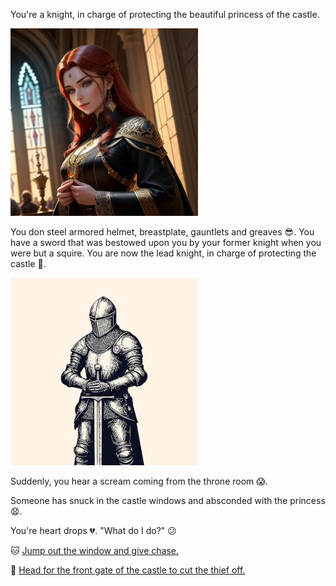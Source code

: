 You're a knight, in charge of protecting the beautiful princess of the castle.

![Princess](./img/princess.jpg)

  You don steel armored helmet, breastplate, gauntlets and greaves :sunglasses:.  You have a sword that was bestowed upon you by your former knight when you were but a squire.  You are now the lead knight, in charge of protecting the castle :muscle:.

![Knight](./img/knight.jpg)

Suddenly, you hear a scream coming from the throne room :scream:.

Someone has snuck in the castle windows and absconded with the princess :anguished:.

You're heart drops :broken_heart:. "What do I do?" :confused:

:cat: [Jump out the window and give chase.](./KnightScene1A.md)

:dash: [Head for the front gate of the castle to cut the thief off.](./KnightScene1B)